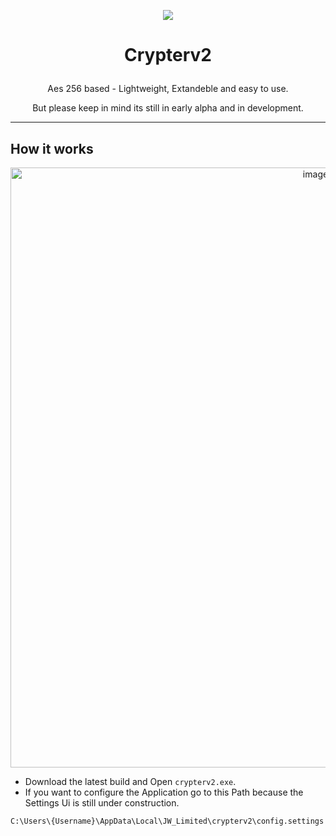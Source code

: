 <p align="center">
  <img src="LILO-Packager/favico.ico" />
</p>

# <p align="center">Crypterv2</p>

<p align="center">Aes 256 based - Lightweight, Extandeble and easy to use.</p>
<p align="center">But please keep in mind its still in early alpha and in development.</p>

<hr />

## How it works
<p align="center">
  <img width="960" alt="image" src="https://github.com/JW-Limited/Crypterv2/assets/120219149/b3490cdd-7da2-4c5a-9642-93245c7e973c">
</p>

- Download the latest build and Open `crypterv2.exe`.
- If you want to configure the Application go to this Path because the Settings Ui is still under construction.
```
C:\Users\{Username}\AppData\Local\JW_Limited\crypterv2\config.settings
```
